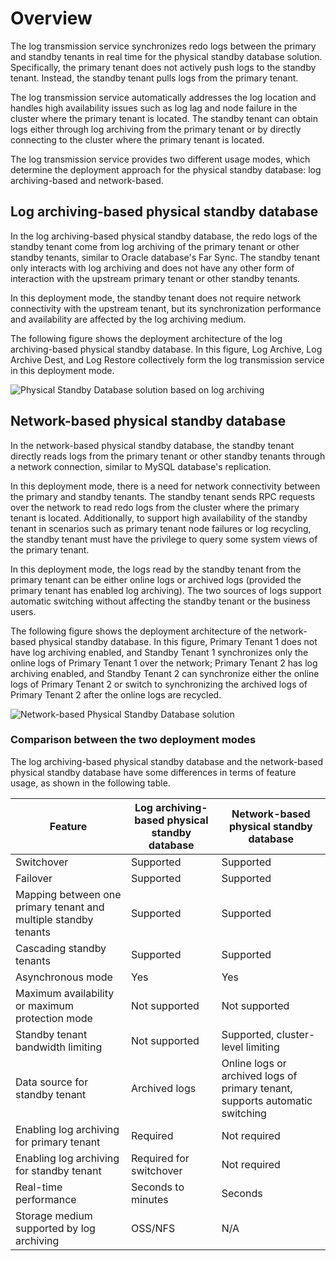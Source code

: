 # Overview

The log transmission service synchronizes redo logs between the primary and standby tenants in real time for the physical standby database solution. Specifically, the primary tenant does not actively push logs to the standby tenant. Instead, the standby tenant pulls logs from the primary tenant. 

The log transmission service automatically addresses the log location and handles high availability issues such as log lag and node failure in the cluster where the primary tenant is located. The standby tenant can obtain logs either through log archiving from the primary tenant or by directly connecting to the cluster where the primary tenant is located. 

The log transmission service provides two different usage modes, which determine the deployment approach for the physical standby database: log archiving-based and network-based. 

## Log archiving-based physical standby database

In the log archiving-based physical standby database, the redo logs of the standby tenant come from log archiving of the primary tenant or other standby tenants, similar to Oracle database's Far Sync. The standby tenant only interacts with log archiving and does not have any other form of interaction with the upstream primary tenant or other standby tenants. 

In this deployment mode, the standby tenant does not require network connectivity with the upstream tenant, but its synchronization performance and availability are affected by the log archiving medium. 

The following figure shows the deployment architecture of the log archiving-based physical standby database. In this figure, Log Archive, Log Archive Dest, and Log Restore collectively form the log transmission service in this deployment mode. 

![Physical Standby Database solution based on log archiving](https://obbusiness-private.oss-cn-shanghai.aliyuncs.com/doc/img/observer-enterprise/V4.2.1/manage/physical-standby-database-based-on-log-archive1.png)

## Network-based physical standby database

In the network-based physical standby database, the standby tenant directly reads logs from the primary tenant or other standby tenants through a network connection, similar to MySQL database's replication. 

In this deployment mode, there is a need for network connectivity between the primary and standby tenants. The standby tenant sends RPC requests over the network to read redo logs from the cluster where the primary tenant is located. Additionally, to support high availability of the standby tenant in scenarios such as primary tenant node failures or log recycling, the standby tenant must have the privilege to query some system views of the primary tenant. 

In this deployment mode, the logs read by the standby tenant from the primary tenant can be either online logs or archived logs (provided the primary tenant has enabled log archiving). The two sources of logs support automatic switching without affecting the standby tenant or the business users. 

The following figure shows the deployment architecture of the network-based physical standby database. In this figure, Primary Tenant 1 does not have log archiving enabled, and Standby Tenant 1 synchronizes only the online logs of Primary Tenant 1 over the network; Primary Tenant 2 has log archiving enabled, and Standby Tenant 2 can synchronize either the online logs of Primary Tenant 2 or switch to synchronizing the archived logs of Primary Tenant 2 after the online logs are recycled. 

![Network-based Physical Standby Database solution](https://obbusiness-private.oss-cn-shanghai.aliyuncs.com/doc/img/observer-enterprise/V4.2.1/manage/physical-standby-database-based-on-network.png)

### Comparison between the two deployment modes

The log archiving-based physical standby database and the network-based physical standby database have some differences in terms of feature usage, as shown in the following table. 

| Feature | Log archiving-based physical standby database | Network-based physical standby database |
|--------------------------|------------------------|-------------------|
| Switchover | Supported | Supported |
| Failover | Supported | Supported |
| Mapping between one primary tenant and multiple standby tenants | Supported | Supported |
| Cascading standby tenants | Supported | Supported |
| Asynchronous mode | Yes | Yes |
| Maximum availability or maximum protection mode | Not supported | Not supported |
| Standby tenant bandwidth limiting | Not supported | Supported, cluster-level limiting |
| Data source for standby tenant | Archived logs | Online logs or archived logs of primary tenant, supports automatic switching |
| Enabling log archiving for primary tenant | Required | Not required |
| Enabling log archiving for standby tenant | Required for switchover | Not required |
| Real-time performance | Seconds to minutes | Seconds |
| Storage medium supported by log archiving | OSS/NFS | N/A |
